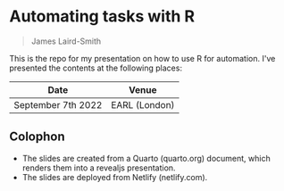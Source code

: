 # Automating tasks with R

> James Laird-Smith

This is the repo for my presentation on how to use R for automation. I've 
presented the contents at the following places:

| Date               | Venue                           |
|--------------------|---------------------------------|
| September 7th 2022 | EARL (London)                   |

## Colophon

-   The slides are created from a Quarto (quarto.org) document, which renders
    them into a revealjs presentation.
-   The slides are deployed from Netlify (netlify.com).
